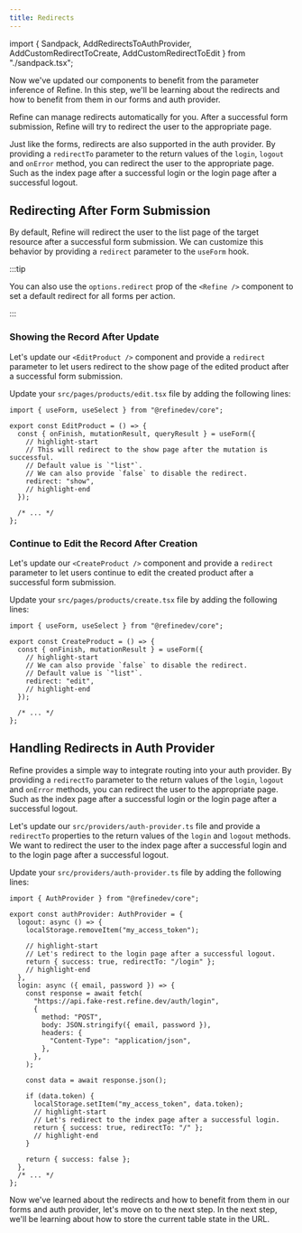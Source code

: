 ```yaml
---
title: Redirects
---
```


import { Sandpack, AddRedirectsToAuthProvider, AddCustomRedirectToCreate, AddCustomRedirectToEdit } from "./sandpack.tsx";

<Sandpack>

Now we've updated our components to benefit from the parameter inference of Refine. In this step, we'll be learning about the redirects and how to benefit from them in our forms and auth provider.

Refine can manage redirects automatically for you. After a successful form submission, Refine will try to redirect the user to the appropriate page.

Just like the forms, redirects are also supported in the auth provider. By providing a `redirectTo` parameter to the return values of the `login`, `logout` and `onError` method, you can redirect the user to the appropriate page. Such as the index page after a successful login or the login page after a successful logout.

## Redirecting After Form Submission

By default, Refine will redirect the user to the list page of the target resource after a successful form submission. We can customize this behavior by providing a `redirect` parameter to the `useForm` hook.

:::tip

You can also use the `options.redirect` prop of the `<Refine />` component to set a default redirect for all forms per action.

:::

### Showing the Record After Update

Let's update our `<EditProduct />` component and provide a `redirect` parameter to let users redirect to the show page of the edited product after a successful form submission.

Update your `src/pages/products/edit.tsx` file by adding the following lines:

```tsx title="src/pages/products/edit.tsx"
import { useForm, useSelect } from "@refinedev/core";

export const EditProduct = () => {
  const { onFinish, mutationResult, queryResult } = useForm({
    // highlight-start
    // This will redirect to the show page after the mutation is successful.
    // Default value is `"list"`.
    // We can also provide `false` to disable the redirect.
    redirect: "show",
    // highlight-end
  });

  /* ... */
};
```

<AddCustomRedirectToEdit />

### Continue to Edit the Record After Creation

Let's update our `<CreateProduct />` component and provide a `redirect` parameter to let users continue to edit the created product after a successful form submission.

Update your `src/pages/products/create.tsx` file by adding the following lines:

```tsx title="src/pages/products/create.tsx"
import { useForm, useSelect } from "@refinedev/core";

export const CreateProduct = () => {
  const { onFinish, mutationResult } = useForm({
    // highlight-start
    // We can also provide `false` to disable the redirect.
    // Default value is `"list"`.
    redirect: "edit",
    // highlight-end
  });

  /* ... */
};
```

<AddCustomRedirectToCreate />

## Handling Redirects in Auth Provider

Refine provides a simple way to integrate routing into your auth provider. By providing a `redirectTo` parameter to the return values of the `login`, `logout` and `onError` methods, you can redirect the user to the appropriate page. Such as the index page after a successful login or the login page after a successful logout.

Let's update our `src/providers/auth-provider.ts` file and provide a `redirectTo` properties to the return values of the `login` and `logout` methods. We want to redirect the user to the index page after a successful login and to the login page after a successful logout.

Update your `src/providers/auth-provider.ts` file by adding the following lines:

```tsx title="src/providers/auth-provider.ts"
import { AuthProvider } from "@refinedev/core";

export const authProvider: AuthProvider = {
  logout: async () => {
    localStorage.removeItem("my_access_token");

    // highlight-start
    // Let's redirect to the login page after a successful logout.
    return { success: true, redirectTo: "/login" };
    // highlight-end
  },
  login: async ({ email, password }) => {
    const response = await fetch(
      "https://api.fake-rest.refine.dev/auth/login",
      {
        method: "POST",
        body: JSON.stringify({ email, password }),
        headers: {
          "Content-Type": "application/json",
        },
      },
    );

    const data = await response.json();

    if (data.token) {
      localStorage.setItem("my_access_token", data.token);
      // highlight-start
      // Let's redirect to the index page after a successful login.
      return { success: true, redirectTo: "/" };
      // highlight-end
    }

    return { success: false };
  },
  /* ... */
};
```

<AddRedirectsToAuthProvider />

Now we've learned about the redirects and how to benefit from them in our forms and auth provider, let's move on to the next step. In the next step, we'll be learning about how to store the current table state in the URL.

</Sandpack>
